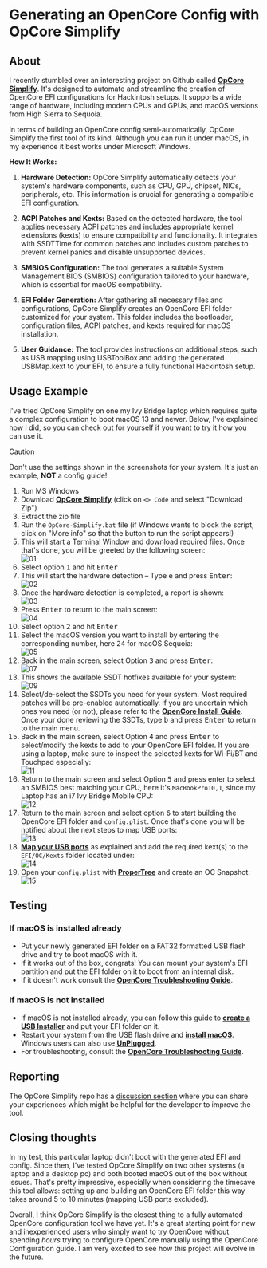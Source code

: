 # Generating an OpenCore Config with OpCore Simplify

## About

I recently stumbled over an interesting project on Github called [**OpCore Simplify**](https://github.com/lzhoang2801/OpCore-Simplify). It's designed to automate and streamline the creation of OpenCore EFI configurations for Hackintosh setups. It supports a wide range of hardware, including modern CPUs and GPUs, and macOS versions from High Sierra to Sequoia. 

In terms of building an OpenCore config semi-automatically, OpCore Simplify the first tool of its kind. Although you can run it under macOS, in my experience it best works under Microsoft Windows.

**How It Works:**

1. **Hardware Detection:** OpCore Simplify automatically detects your system's hardware components, such as CPU, GPU, chipset, NICs, peripherals, etc. This information is crucial for generating a compatible EFI configuration.

2. **ACPI Patches and Kexts:** Based on the detected hardware, the tool applies necessary ACPI patches and includes appropriate kernel extensions (kexts) to ensure compatibility and functionality. It integrates with SSDTTime for common patches and includes custom patches to prevent kernel panics and disable unsupported devices. 

3. **SMBIOS Configuration:** The tool generates a suitable System Management BIOS (SMBIOS) configuration tailored to your hardware, which is essential for macOS compatibility.

4. **EFI Folder Generation:** After gathering all necessary files and configurations, OpCore Simplify creates an OpenCore EFI folder customized for your system. This folder includes the bootloader, configuration files, ACPI patches, and kexts required for macOS installation.

5. **User Guidance:** The tool provides instructions on additional steps, such as USB mapping using USBToolBox and adding the generated USBMap.kext to your EFI, to ensure a fully functional Hackintosh setup.

## Usage Example

I've tried OpCore Simplify on one my Ivy Bridge laptop which requires quite a complex configuration to boot macOS 13 and newer. Below, I've explained how I did, so you can check out for yourself if you want to try it
how you can use it.

> [!CAUTION]
> 
> Don't use the settings shown in the screenshots for *your* system. It's just an example, **NOT** a config guide!

1. Run MS Windows
2. Download [**OpCore Simplify**](https://github.com/lzhoang2801/OpCore-Simplify) (click on `<> Code` and select "Download Zip")
3. Extract the zip file
4. Run the `OpCore-Simplify.bat` file (if Windows wants to block the script, click on "More info" so that the button to run the script appears!)
5. This will start a Terminal Window and download required files. Once that's done, you will be greeted by the following screen:<br>![01](https://github.com/user-attachments/assets/be90d44c-9698-4196-b4f0-58965607e451)
6. Select option <kbd>1</kbd> and hit <kbd>Enter</kbd>
7. This will start the hardware detection – Type <kbd>e</kbd> and press <kbd>Enter</kbd>:<br>![02](https://github.com/user-attachments/assets/feefc135-7ba9-481b-a8ac-11203161d91f)
8. Once the hardware detection is completed, a report is shown:<br>![03](https://github.com/user-attachments/assets/2021cd8b-48d2-44f9-b39f-8032000b67b0)
9. Press <kbd>Enter</kbd> to return to the main screen:<br>![04](https://github.com/user-attachments/assets/9976987f-96a3-4d0a-9805-9008c76bf77d)
10. Select option <kbd>2</kbd> and hit <kbd>Enter</kbd>
11. Select the macOS version you want to install by entering the corresponding number, here <kbd>24</kbd> for macOS Sequoia:<br>![05](https://github.com/user-attachments/assets/4c4f8d74-b1ec-4e7e-a8eb-eb96bfc0143f)
12. Back in the main screen, select Option <kbd>3</kbd> and press <kbd>Enter</kbd>:<br>![07](https://github.com/user-attachments/assets/59aa0e14-4aa2-455d-91d3-fba2580d3ff5)
13. This shows the available SSDT hotfixes available for your system:<br>![09](https://github.com/user-attachments/assets/a7eaedfc-b8e4-411d-855e-dbe47df52d4f)
14. Select/de-select the SSDTs you need for your system. Most required patches will be pre-enabled automatically. If you are uncertain which ones you need (or not), please refer to the [**OpenCore Install Guide**](https://dortania.github.io/OpenCore-Install-Guide/). Once your done reviewing the SSDTs, type <kbd>b</kbd> and press <kbd>Enter</kbd> to return to the main menu.
15. Back in the main screen, select Option <kbd>4</kbd> and press <kbd>Enter</kbd> to select/modify the kexts to add to your OpenCore EFI folder. If you are using a laptop, make sure to inspect the selected kexts for Wi-Fi/BT and Touchpad especially:<br>![11](https://github.com/user-attachments/assets/0d77f97f-8470-49d1-a891-335d8346a5ad)
16. Return to the main screen and select Option <kbd>5</kbd> and press enter to select an SMBIOS best matching your CPU, here it's `MacBookPro10,1`, since my Laptop has an i7 Ivy Bridge Mobile CPU:<br>![12](https://github.com/user-attachments/assets/25ee0af1-debe-40c1-9034-bc085f8d18ac)
17. Return to the main screen and select option <kbd>6</kbd> to start building the OpenCore EFI folder and `config.plist`. Once that's done you will be notified about the next steps to map USB ports:<br>![13](https://github.com/user-attachments/assets/359d41ac-9b3c-4cd8-8f43-9d93897b3999)
18. [**Map your USB ports**](https://github.com/5T33Z0/OC-Little-Translated/tree/main/03_USB_Fixes) as explained and add the required kext(s) to the `EFI/OC/Kexts` folder located under:<br>![14](https://github.com/user-attachments/assets/97dbac6f-6f28-4d92-8cec-00e8142765ee)
19. Open your `config.plist` with [**ProperTree**](https://github.com/corpnewt/ProperTree) and create an OC Snapshot:<br>![15](https://github.com/user-attachments/assets/4922e670-de33-408c-b316-913a5a948d98)

## Testing

### If macOS is installed already 

- Put your newly generated EFI folder on a FAT32 formatted USB flash drive and try to boot macOS with it.
- If it works out of the box, congrats! You can mount your system's EFI partition and put the EFI folder on it to boot from an internal disk.
- If it doesn't work consult the [**OpenCore Troubleshooting Guide**](https://dortania.github.io/OpenCore-Install-Guide/troubleshooting/troubleshooting.html). 

### If macOS is not installed

- If macOS is not installed already, you can follow this guide to [**create a USB Installer**](https://dortania.github.io/OpenCore-Install-Guide/installer-guide/#making-the-installer) and put your EFI folder on it.
- Restart your system from the USB flash drive and [**install macOS**](https://dortania.github.io/OpenCore-Install-Guide/installation/installation-process.html#installation-process). Windows users can also use [**UnPlugged**](https://github.com/corpnewt/UnPlugged).
- For troubleshooting, consult the [**OpenCore Troubleshooting Guide**](https://dortania.github.io/OpenCore-Install-Guide/troubleshooting/troubleshooting.html).

## Reporting

The OpCore Simplify repo has a [discussion section](https://github.com/lzhoang2801/OpCore-Simplify/discussions/23) where you can share your experiences which might be helpful for the developer to improve the tool.

## Closing thoughts

In my test, this particular laptop didn't boot with the generated EFI and config. Since then, I've tested OpCore Simplify on two other systems (a laptop and a desktop pc) and both booted macOS out of the box without issues. That's pretty impressive, especially when considering the timesave this tool allows: setting up and building an OpenCore EFI folder this way takes around 5 to 10 minutes (mapping USB ports excluded).

Overall, I think OpCore Simplify is the closest thing to a fully automated OpenCore configuration tool we have yet. It's a great starting point for new and inexperienced users who simply want to try OpenCore without spending *hours* trying to configure OpenCore manually using the OpenCore Configuration guide. I am very excited to see how this project will evolve in the future.
